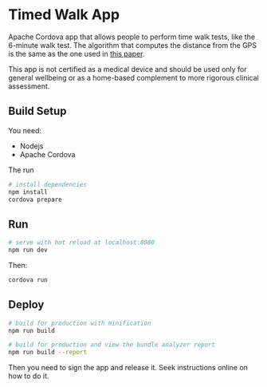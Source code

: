 # Timed Walk App

Apache Cordova app that allows people to perform time walk tests, like the 6-minute walk test.
The algorithm that computes the distance from the GPS is the same as the one used in [this paper](https://mhealth.jmir.org/2020/1/e13756/).

This app is not certified as a medical device and should be used only for general wellbeing or as a home-based complement to more rigorous clinical assessment.

## Build Setup

You need:

- Nodejs
- Apache Cordova

The run

``` bash
# install dependencies
npm install
cordova prepare
```

## Run

``` bash
# serve with hot reload at localhost:8080
npm run dev
```

Then:
``` bash
cordova run
```

## Deploy

``` bash
# build for production with minification
npm run build

# build for production and view the bundle analyzer report
npm run build --report
```

Then you need to sign the app and release it. Seek instructions online on how to do it.
